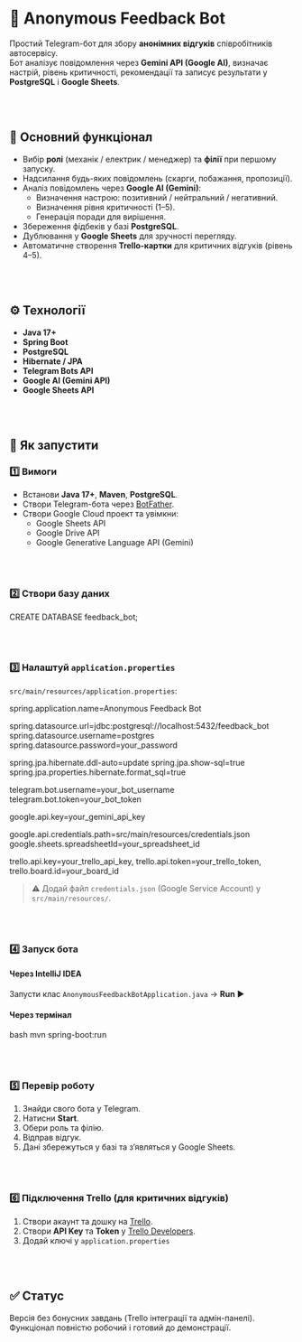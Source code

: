 # 🤖 Anonymous Feedback Bot

Простий Telegram-бот для збору **анонімних відгуків** співробітників автосервісу.  
Бот аналізує повідомлення через **Gemini API (Google AI)**, визначає настрій, рівень критичності, рекомендації та записує результати у **PostgreSQL** і **Google Sheets**.


<br><br>

## 🧩 Основний функціонал

- Вибір **ролі** (механік / електрик / менеджер) та **філії** при першому запуску.
- Надсилання будь-яких повідомлень (скарги, побажання, пропозиції).
- Аналіз повідомлень через **Google AI (Gemini)**:
  - Визначення настрою: позитивний / нейтральний / негативний.
  - Визначення рівня критичності (1–5).
  - Генерація поради для вирішення.
- Збереження фідбеків у базі **PostgreSQL**.
- Дублювання у **Google Sheets** для зручності перегляду.
- Автоматичне створення **Trello-картки** для критичних відгуків (рівень 4–5).



<br><br>

## ⚙️ Технології

- **Java 17+**
- **Spring Boot**
- **PostgreSQL**
- **Hibernate / JPA**
- **Telegram Bots API**
- **Google AI (Gemini API)**
- **Google Sheets API**


<br><br>

## 🚀 Як запустити

### 1️⃣ Вимоги
- Встанови **Java 17+**, **Maven**, **PostgreSQL**.
- Створи Telegram-бота через [BotFather](https://t.me/BotFather).
- Створи Google Cloud проект та увімкни:
  - Google Sheets API  
  - Google Drive API  
  - Google Generative Language API (Gemini)


<br><br>

### 2️⃣ Створи базу даних

CREATE DATABASE feedback_bot;


<br><br>

### 3️⃣ Налаштуй `application.properties`

`src/main/resources/application.properties`:


spring.application.name=Anonymous Feedback Bot

spring.datasource.url=jdbc:postgresql://localhost:5432/feedback_bot
spring.datasource.username=postgres
spring.datasource.password=your_password

spring.jpa.hibernate.ddl-auto=update
spring.jpa.show-sql=true
spring.jpa.properties.hibernate.format_sql=true

telegram.bot.username=your_bot_username
telegram.bot.token=your_bot_token

google.api.key=your_gemini_api_key

google.api.credentials.path=src/main/resources/credentials.json
google.sheets.spreadsheetId=your_spreadsheet_id

trello.api.key=your_trello_api_key, 
trello.api.token=your_trello_token, 
trello.board.id=your_board_id


> ⚠️ Додай файл `credentials.json` (Google Service Account) у `src/main/resources/`.


<br><br>

### 4️⃣ Запуск бота

#### Через IntelliJ IDEA

Запусти клас
`AnonymousFeedbackBotApplication.java` → **Run** ▶️

#### Через термінал

bash
mvn spring-boot:run


<br><br>

### 5️⃣ Перевір роботу

1. Знайди свого бота у Telegram.
2. Натисни **Start**.
3. Обери роль та філію.
4. Відправ відгук.
5. Дані збережуться у базі та з’являться у Google Sheets.

<br><br>

### 6️⃣ Підключення Trello (для критичних відгуків)

1. Створи акаунт та дошку на [Trello](https://trello.com/).
2. Створи **API Key** та **Token** у [Trello Developers](https://trello.com/app-key).
3. Додай ключі у `application.properties` 

<br><br>

## ✅ Статус

Версія без бонусних завдань (Trello інтеграції та адмін-панелі).
Функціонал повністю робочий і готовий до демонстрації.
